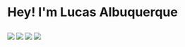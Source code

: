 # Hey! I'm Lucas Albuquerque

<div align="center">
  <a href="[https://github.com/Lucasaalbuquerque](https://github.com/Lucasaalbuquerque)">
</div>

##
<div>
<a href="mailto:lucas.azevedo.albuquerque@gmail.com(mailto:lucas.azevedo.albuquerque@gmail.com)" target="_blank"><img src="https://img.shields.io/badge/Gmail-D14836?style=for-the-badge&logo=gmail&logoColor=white"></a>
<a href="https://api.whatsapp.com/send?phone=5581996545837" target="_blank"><img src="https://img.shields.io/badge/WhatsApp-25D366?style=for-the-badge&logo=whatsapp&logoColor=white"></a>
<a href="https://www.linkedin.com/in/lucas-albuquerque-214a2123b" target="_blank"><img src="https://img.shields.io/badge/LinkedIn-0077B5?style=for-the-badge&logo=linkedin&logoColor=white"></a>
<a href="https://www.instagram.com/lucasaalbuquerque" target="_blank"><img src="https://img.shields.io/badge/Instagram-E4405F?style=for-the-badge&logo=instagram&logoColor=white"></a>
</div>
